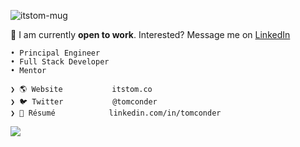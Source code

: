![itstom-mug](https://github.com/tomconder/tomconder/assets/392266/bab09eaf-1d3a-47a1-a17c-4f6636e14102)

🌱 I am currently **open to work**. Interested? Message me on [LinkedIn](https://linkedin.com/in/tomconder)

```
• Principal Engineer
• Full Stack Developer 
• Mentor

❯ 🌎 Website           itstom.co
❯ 🐦 Twitter           @tomconder
❯ 👔 Résumé            linkedin.com/in/tomconder
```
<a href="https://skillicons.dev">
<img src="https://go-skill-icons.vercel.app/api/icons?i=angular,ansible,aws,azure,babel,bash,bootstrap,bsd,c,clion,cloudflare,cmake,cpp,css,debian,docker,dynamodb,fastapi,figma,flask,git,github,githubactions,gitlab,go,html,huggingface,idea,java,jenkins,jest,js,jupyter,kaggle,kotlin,kubernetes,langchain,linux,mongodb,mysql,neovim,nginx,nodejs,npm,ollama,postgres,postman,powershell,py,react,redis,redux,s3,sass,spring,sqlite,terraform,typescript,ubuntu,unity,vite,vitest,vscode&perline=21" />
</a>
